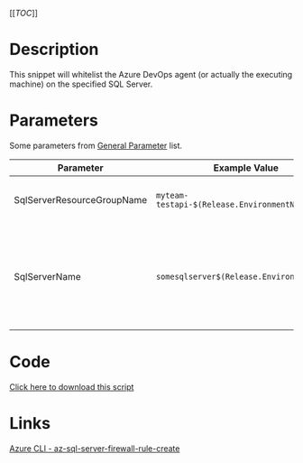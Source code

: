 [[_TOC_]]

# Description
This snippet will whitelist the Azure DevOps agent (or actually the executing machine) on the specified SQL Server.

# Parameters
Some parameters from [General Parameter](/Azure/Azure-CLI-Snippets) list.

| Parameter | Example Value | Description |
|--|--|--|
| SqlServerResourceGroupName | `myteam-testapi-$(Release.EnvironmentName)` | The name of the resource group the SQL server is in|
| SqlServerName | `somesqlserver$(Release.EnvironmentName)` | The name for the SQL Server resource. It's recommended to use just alphanumerical characters without hyphens etc.|

# Code
[Click here to download this script](../../../../src/SQL-Server/Public-Access/Whitelist-Agent-IP-on-SQL-Server.md.ps1)

# Links

[Azure CLI - az-sql-server-firewall-rule-create](https://docs.microsoft.com/en-us/cli/azure/sql/server/firewall-rule?view=azure-cli-latest#az-sql-server-firewall-rule-create)